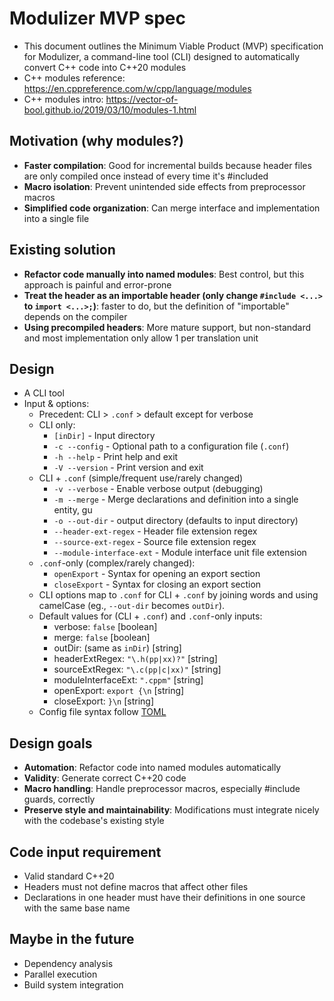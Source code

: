 # Modulizer MVP spec
- This document outlines the Minimum Viable Product (MVP) specification for Modulizer, a command-line tool (CLI) designed to automatically convert C++ code into C++20 modules
- C++ modules reference: https://en.cppreference.com/w/cpp/language/modules
- C++ modules intro: https://vector-of-bool.github.io/2019/03/10/modules-1.html

## Motivation (why modules?)
- **Faster compilation**: Good for incremental builds because header files are only compiled once instead of every time it's #included
- **Macro isolation**: Prevent unintended side effects from preprocessor macros
- **Simplified code organization**: Can merge interface and implementation into a single file

## Existing solution 
- **Refactor code manually into named modules**: Best control, but this approach is painful and error-prone
- **Treat the header as an importable header (only change ```#include <...>``` to ```import <...>;```)**: faster to do, but the definition of "importable" depends on the compiler
- **Using precompiled headers**: More mature support, but non-standard and most implementation only allow 1 per translation unit

## Design
- A CLI tool
- Input & options:
    - Precedent: CLI > ```.conf``` > default except for verbose
    - CLI only: 
        -  ```[inDir]``` - Input directory
        -  ```-c --config``` - Optional path to a configuration file (```.conf```)
        -  ```-h --help``` - Print help and exit
        -  ```-V --version``` - Print version and exit
    - CLI + ```.conf``` (simple/frequent use/rarely changed)
        -  ```-v --verbose``` - Enable verbose output (debugging)
        -  ```-m --merge``` - Merge declarations and definition into a single entity, gu
        -  ```-o --out-dir``` - output directory (defaults to input directory)
        -  ```--header-ext-regex``` - Header file extension regex
        -  ```--source-ext-regex``` - Source file extension regex
        -  ```--module-interface-ext``` - Module interface unit file extension
    - ```.conf```-only (complex/rarely changed):
        - ```openExport``` - Syntax for opening an export section
        - ```closeExport``` - Syntax for closing an export section
    - CLI options map to ```.conf``` for CLI + ```.conf``` by joining words and using camelCase (eg., ```--out-dir``` becomes ```outDir```).
    - Default values for (CLI + ```.conf```) and ```.conf```-only inputs:
        - verbose: ```false``` [boolean]
        - merge: ```false``` [boolean]
        - outDir: (same as ```inDir```) [string]
        - headerExtRegex: ```"\.h(pp|xx)?"``` [string]
        - sourceExtRegex: ```"\.c(pp|c|xx)"``` [string]
        - moduleInterfaceExt: ```".cppm"``` [string]
        - openExport: ```export {\n``` [string]
        - closeExport: ```}\n``` [string]
    - Config file syntax follow [TOML](https://toml.io/en)

## Design goals
- **Automation**: Refactor code into named modules automatically
- **Validity**: Generate correct C++20 code
- **Macro handling**: Handle preprocessor macros, especially #include guards, correctly
- **Preserve style and maintainability**: Modifications must integrate nicely with the codebase's existing style

## Code input requirement
- Valid standard C++20
- Headers must not define macros that affect other files
- Declarations in one header must have their definitions in one source with the same base name

## Maybe in the future
- Dependency analysis
- Parallel execution
- Build system integration
